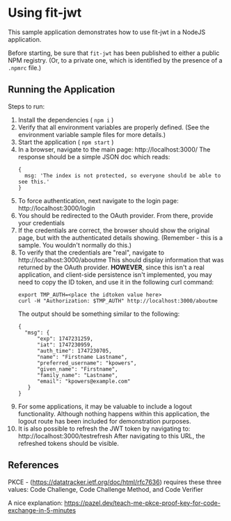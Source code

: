 # Using fit-jwt

This sample application demonstrates how to use fit-jwt in a NodeJS application.

Before starting, be sure that `fit-jwt` has been published to either a public NPM
registry. (Or, to a private one, which is identified by the presence of a `.npmrc` file.)

## Running the Application

Steps to run:
1. Install the dependencies ( `npm i` )
2. Verify that all environment variables are properly defined.
   (See the environment variable sample files for more details.)
3. Start the application ( `npm start` )
4. In a browser, navigate to the main page: http://localhost:3000/ The response should
   be a simple JSON doc which reads:
   ```
   {
     msg: 'The index is not protected, so everyone should be able to see this.'
   }
   ```
5. To force authentication, next navigate to the login page: http://localhost:3000/login
6. You should be redirected to the OAuth provider. From there, provide your credentials
7. If the credentials are correct, the browser should show the original page, but with
   the authenticated details showing. (Remember - this is a sample. You wouldn't normally do this.)
8. To verify that the credentials are "real", navigate to http://localhost:3000/aboutme
   This should display information that was returned by the OAuth provider. **HOWEVER**, since
   this isn't a real application, and client-side persistence isn't implemented, you may need
   to copy the ID token, and use it in the following curl command:
   ```
   export TMP_AUTH=<place the idtoken value here>
   curl -H "Authorization: $TMP_AUTH" http://localhost:3000/aboutme
   ```
   The output should be something similar to the following:
   ```
   {
     "msg": {
         "exp": 1747231259,
         "iat": 1747230959,
         "auth_time": 1747230705,
         "name": "Firstname Lastname",
         "preferred_username": "kpowers",
         "given_name": "Firstname",
         "family_name": "Lastname",
         "email": "kpowers@example.com"
      }
   }
   ```
9. For some applications, it may be valuable to include a logout functionality. Although
   nothing happens within this application, the logout route has been included for 
   demonstration purposes.
10. It is also possible to refresh the JWT token by navigating to: http://localhost:3000/testrefresh
    After navigating to this URL, the refreshed tokens should be visible.


## References
PKCE - (https://datatracker.ietf.org/doc/html/rfc7636) requires these three values:
       Code Challenge, Code Challenge Method, and Code Verifier
       
A nice explanation: https://pazel.dev/teach-me-pkce-proof-key-for-code-exchange-in-5-minutes
